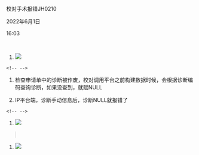 校对手术报错JH0210

2022年6月1日

16:03

 

1.  ![](025_校对手术报错JH0210_000.png)

```{=html}
<!-- -->
```
1.  检查申请单中的诊断被作废，校对调用平台之前构建数据时候，会根据诊断编码查询诊断，如果没查到，就赋NULL

2.  IP平台端，诊断手动信息后，诊断NULL就报错了

```{=html}
<!-- -->
```
1.  ![](025_校对手术报错JH0210_001.png)

>  

1.  ![](025_校对手术报错JH0210_002.png)
